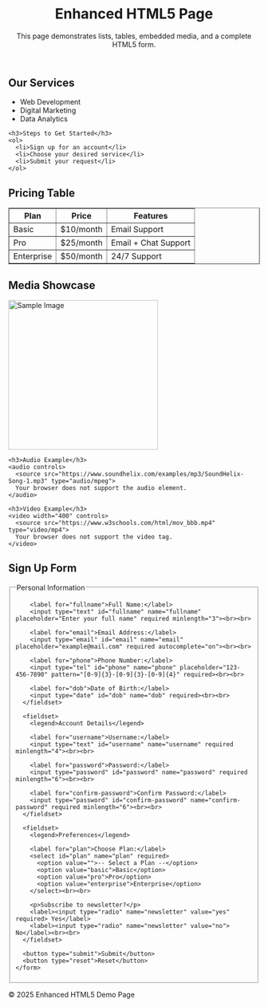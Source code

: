 <!DOCTYPE html>
<html lang="en">
<head>
  <meta charset="UTF-8">
  <meta name="viewport" content="width=device-width, initial-scale=1.0">
  <title>Enhanced Form Page</title>
</head>
<body>

  <header>
    <h1>Enhanced HTML5 Page</h1>
    <p>This page demonstrates lists, tables, embedded media, and a complete HTML5 form.</p>
  </header>

  <!-- Section 1: Lists -->
  <section>
    <h2>Our Services</h2>
    <ul>
      <li>Web Development</li>
      <li>Digital Marketing</li>
      <li>Data Analytics</li>
    </ul>

    <h3>Steps to Get Started</h3>
    <ol>
      <li>Sign up for an account</li>
      <li>Choose your desired service</li>
      <li>Submit your request</li>
    </ol>
  </section>

  <!-- Section 2: Table -->
  <section>
    <h2>Pricing Table</h2>
    <table border="1" cellspacing="0" cellpadding="8">
      <thead>
        <tr>
          <th>Plan</th>
          <th>Price</th>
          <th>Features</th>
        </tr>
      </thead>
      <tbody>
        <tr>
          <td>Basic</td>
          <td>$10/month</td>
          <td>Email Support</td>
        </tr>
        <tr>
          <td>Pro</td>
          <td>$25/month</td>
          <td>Email + Chat Support</td>
        </tr>
        <tr>
          <td>Enterprise</td>
          <td>$50/month</td>
          <td>24/7 Support</td>
        </tr>
      </tbody>
    </table>
  </section>

  <!-- Section 3: Media -->
  <section>
    <h2>Media Showcase</h2>
    <img src="https://www.w3schools.com/html/pic_trulli.jpg" alt="Sample Image" width="300">

    <h3>Audio Example</h3>
    <audio controls>
      <source src="https://www.soundhelix.com/examples/mp3/SoundHelix-Song-1.mp3" type="audio/mpeg">
      Your browser does not support the audio element.
    </audio>

    <h3>Video Example</h3>
    <video width="400" controls>
      <source src="https://www.w3schools.com/html/mov_bbb.mp4" type="video/mp4">
      Your browser does not support the video tag.
    </video>
  </section>

  <!-- Section 4: Form -->
  <section>
    <h2>Sign Up Form</h2>
    <form action="#" method="post">
      <fieldset>
        <legend>Personal Information</legend>
        
        <label for="fullname">Full Name:</label>
        <input type="text" id="fullname" name="fullname" placeholder="Enter your full name" required minlength="3"><br><br>

        <label for="email">Email Address:</label>
        <input type="email" id="email" name="email" placeholder="example@mail.com" required autocomplete="on"><br><br>

        <label for="phone">Phone Number:</label>
        <input type="tel" id="phone" name="phone" placeholder="123-456-7890" pattern="[0-9]{3}-[0-9]{3}-[0-9]{4}" required><br><br>

        <label for="dob">Date of Birth:</label>
        <input type="date" id="dob" name="dob" required><br><br>
      </fieldset>

      <fieldset>
        <legend>Account Details</legend>

        <label for="username">Username:</label>
        <input type="text" id="username" name="username" required minlength="4"><br><br>

        <label for="password">Password:</label>
        <input type="password" id="password" name="password" required minlength="6"><br><br>

        <label for="confirm-password">Confirm Password:</label>
        <input type="password" id="confirm-password" name="confirm-password" required minlength="6"><br><br>
      </fieldset>

      <fieldset>
        <legend>Preferences</legend>

        <label for="plan">Choose Plan:</label>
        <select id="plan" name="plan" required>
          <option value="">-- Select a Plan --</option>
          <option value="basic">Basic</option>
          <option value="pro">Pro</option>
          <option value="enterprise">Enterprise</option>
        </select><br><br>

        <p>Subscribe to newsletter?</p>
        <label><input type="radio" name="newsletter" value="yes" required> Yes</label>
        <label><input type="radio" name="newsletter" value="no"> No</label><br><br>
      </fieldset>

      <button type="submit">Submit</button>
      <button type="reset">Reset</button>
    </form>
  </section>

  <footer>
    <p>&copy; 2025 Enhanced HTML5 Demo Page</p>
  </footer>

</body>
</html>


